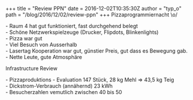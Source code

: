 +++
title = "Review PPN"
date = 2016-12-02T10:35:30Z
author = "typ_o"
path = "/blog/2016/12/02/review-ppn"
+++
Pizzaprogrammiernacht \\o/

\- Raum 4 hat gut funktioniert, fast durchgehend belegt  
\- Schöne Netzwerkspielzeuge (Drucker, Flipdots, Blinkenlights)  
\- Pizza war gut  
\- Viel Besuch von Ausserhalb  
\- Lasertag Kooperation war gut, günstier Preis, gut dass es Bewegung
gab.  
\- Nette Leute, gute Atmosphäre

Infrastructure Review

\- Pizzaproduktions - Evaluation 147 Stück, 28 kg Mehl =\> 43,5 kg
Teig  
\- Dickstrom-Verbrauch (annähernd) 23 kWh  
\- Besucherzahlen vemutlich zwischen 40 bis 50
